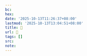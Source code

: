 ```yaml
---
bc:
hex:
date: '2025-10-13T11:26:37+08:00'
lastmod: '2025-10-13T13:04:51+08:00'
title: 󰑾
url: 󰑾
tags: []
src:
note:
---
```


